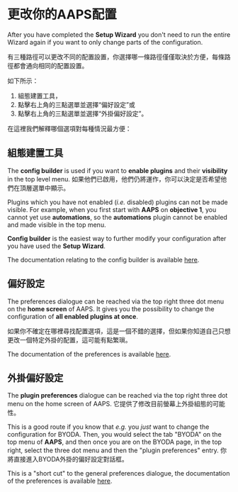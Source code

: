 # 更改你的AAPS配置

After you have completed the **Setup Wizard** you don't need to run the entire Wizard again if you want to only change parts of the configuration.

有三種路徑可以更改不同的配置設置，你選擇哪一條路徑僅僅取決於方便，每條路徑都會通向相同的配置設置。

如下所示：

1. 組態建置工具，
1. 點擊右上角的三點選單並選擇“偏好設定”或
1. 點擊右上角的三點選單並選擇“外掛偏好設定”。

在這裡我們解釋哪個選項對每種情況最方便：

## 組態建置工具

The **config builder** is used if you want to **enable plugins** and their **visibility** in the top level menu. 如果他們已啟用，他們仍將運作，你可以決定是否希望他們在頂層選單中顯示。

Plugins which you have not enabled (_i.e._ disabled) plugins can not be made visible. For example, when you first start with **AAPS** on **objective 1**, you cannot yet use **automations**, so the **automations** plugin cannot be enabled and made visible in the top menu.

**Config builder** is the easiest way to further modify your configuration after you have used the **Setup Wizard**.

The documentation relating to the config builder is available [here](../SettingUpAaps/ConfigBuilder.md).

## 偏好設定

The preferences dialogue can be reached via the top right three dot menu on the **home screen** of AAPS. It gives you the possibility to change the configuration of **all enabled plugins at once**.

如果你不確定在哪裡尋找配置選項，這是一個不錯的選擇，但如果你知道自己只想更改一個特定外掛的配置，這可能有點繁瑣。

The documentation of the preferences is available [here](../SettingUpAaps/Preferences.md).


## 外掛偏好設定

The **plugin preferences** dialogue can be reached via the top right three dot menu on the home screen of AAPS. 它提供了修改目前螢幕上外掛組態的可能性。

This is a good route if you know that _e.g._ you _just_ want to change the configuration for BYODA. Then, you would select the tab "BYODA" on the top menu of **AAPS**, and then once you are on the BYODA page, in the top right, select the three dot menu and then the "plugin preferences" entry. 你將直接進入BYODA外掛的偏好設定對話框。

This is a "short cut" to the general preferences dialogue, the documentation of the preferences is available [here](../SettingUpAaps/Preferences.md).
